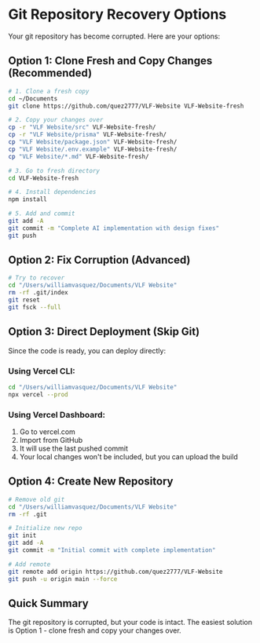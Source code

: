 # Git Repository Recovery Options

Your git repository has become corrupted. Here are your options:

## Option 1: Clone Fresh and Copy Changes (Recommended)

```bash
# 1. Clone a fresh copy
cd ~/Documents
git clone https://github.com/quez2777/VLF-Website VLF-Website-fresh

# 2. Copy your changes over
cp -r "VLF Website/src" VLF-Website-fresh/
cp -r "VLF Website/prisma" VLF-Website-fresh/
cp "VLF Website/package.json" VLF-Website-fresh/
cp "VLF Website/.env.example" VLF-Website-fresh/
cp "VLF Website/*.md" VLF-Website-fresh/

# 3. Go to fresh directory
cd VLF-Website-fresh

# 4. Install dependencies
npm install

# 5. Add and commit
git add -A
git commit -m "Complete AI implementation with design fixes"
git push
```

## Option 2: Fix Corruption (Advanced)

```bash
# Try to recover
cd "/Users/williamvasquez/Documents/VLF Website"
rm -rf .git/index
git reset
git fsck --full
```

## Option 3: Direct Deployment (Skip Git)

Since the code is ready, you can deploy directly:

### Using Vercel CLI:

```bash
cd "/Users/williamvasquez/Documents/VLF Website"
npx vercel --prod
```

### Using Vercel Dashboard:

1. Go to vercel.com
2. Import from GitHub
3. It will use the last pushed commit
4. Your local changes won't be included, but you can upload the build

## Option 4: Create New Repository

```bash
# Remove old git
cd "/Users/williamvasquez/Documents/VLF Website"
rm -rf .git

# Initialize new repo
git init
git add -A
git commit -m "Initial commit with complete implementation"

# Add remote
git remote add origin https://github.com/quez2777/VLF-Website
git push -u origin main --force
```

## Quick Summary

The git repository is corrupted, but your code is intact. The easiest solution is Option 1 - clone fresh and copy your changes over.
